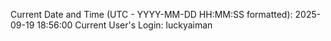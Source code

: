 Current Date and Time (UTC - YYYY-MM-DD HH:MM:SS formatted): 2025-09-19 18:56:00
Current User's Login: luckyaiman

